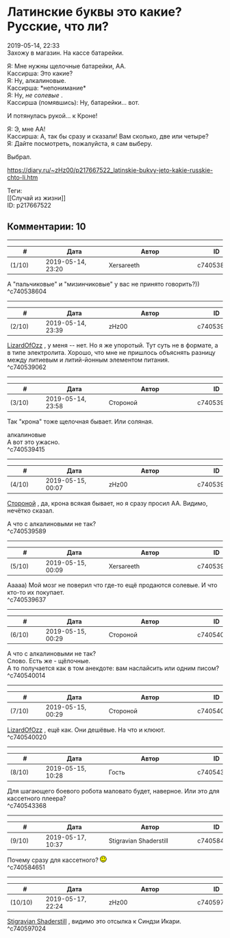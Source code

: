 Латинские буквы это какие? Русские, что ли?
===========================================

  
2019-05-14, 22:33  
 Захожу в магазин. На кассе батарейки.   
   
 Я: Мне нужны щелочные батарейки, AA.   
 Кассирша: Это какие?   
 Я: Ну, алкалиновые.   
 Кассирша: \*непонимание\*   
 Я: Ну,  *не солевые*  .   
 Кассирша (помявшись): Ну, батарейки... вот.   
   
 И потянулась рукой... к Кроне!   
   
 Я: Э, мне AA!   
 Кассирша: А, так бы сразу и сказали! Вам сколько, две или четыре?   
 Я: Дайте посмотреть, пожалуйста, я сам выберу.   
   
 Выбрал.   
  
<https://diary.ru/~zHz00/p217667522_latinskie-bukvy-jeto-kakie-russkie-chto-li.htm>  
  
Теги:  
[[Случай из жизни]]  
ID: p217667522  


Комментарии: 10
---------------

  


---



|         #         |              Дата              |                     Автор                     |           ID           |
| --- | --- | --- | --- |
| (1/10) | 2019-05-14, 23:20 | Xersareeth | c740538604 |

  
 А "пальчиковые" и "мизинчиковые" у вас не принято говорить?))   
 ^c740538604

---



|         #         |              Дата              |                     Автор                     |           ID           |
| --- | --- | --- | --- |
| (2/10) | 2019-05-14, 23:39 | zHz00 | c740539062 |

  
  [LizardOfOzz](http://LizardsBurrow.diary.ru "One more night")  , у меня -- нет. Но я же упоротый. Тут суть не в формате, а в типе электролита. Хорошо, что мне не пришлось объяснять разницу между литиевым и литий-йонным элементом питания.   
 ^c740539062

---



|         #         |              Дата              |                     Автор                     |           ID           |
| --- | --- | --- | --- |
| (3/10) | 2019-05-14, 23:58 | Стороной | c740539415 |

  
 Так "крона" тоже щелочная бывает. Или соляная.   
   
  алкалиновые    
 А вот это ужасно.   
 ^c740539415

---



|         #         |              Дата              |                     Автор                     |           ID           |
| --- | --- | --- | --- |
| (4/10) | 2019-05-15, 00:07 | zHz00 | c740539589 |

  
  [Стороной](http://1047.diary.ru "И васильки, и я, и тополя")  , да, крона всякая бывает, но я сразу просил АА. Видимо, нечётко сказал.   
   
 А что с алкалиновыми не так?   
 ^c740539589

---



|         #         |              Дата              |                     Автор                     |           ID           |
| --- | --- | --- | --- |
| (5/10) | 2019-05-15, 00:09 | Xersareeth | c740539637 |

  
 Ааааа) Мой мозг не поверил что где-то ещё продаются солевые. И что кто-то их покупает.   
 ^c740539637

---



|         #         |              Дата              |                     Автор                     |           ID           |
| --- | --- | --- | --- |
| (6/10) | 2019-05-15, 00:29 | Стороной | c740540014 |

  
  А что с алкалиновыми не так?    
 Слово. Есть же - щёлочные.   
 А то получается как в том анекдоте: вам наслайсить или одним писом?   
 ^c740540014

---



|         #         |              Дата              |                     Автор                     |           ID           |
| --- | --- | --- | --- |
| (7/10) | 2019-05-15, 00:29 | Стороной | c740540020 |

  
  [LizardOfOzz](http://LizardsBurrow.diary.ru "One more night")  , ещё как. Они дешёвые. На что и клюют.   
 ^c740540020

---



|         #         |              Дата              |                     Автор                     |           ID           |
| --- | --- | --- | --- |
| (8/10) | 2019-05-15, 10:28 | Гость | c740543368 |

  
 Для шагающего боевого робота маловато будет, наверное. Или это для кассетного плеера?   
 ^c740543368

---



|         #         |              Дата              |                     Автор                     |           ID           |
| --- | --- | --- | --- |
| (9/10) | 2019-05-17, 10:37 | Stigravian Shaderstill | c740584651 |

  
 Почему сразу для кассетного? ![:)](pics/3.gif)   
 ^c740584651

---



|         #         |              Дата              |                     Автор                     |           ID           |
| --- | --- | --- | --- |
| (10/10) | 2019-05-17, 22:24 | zHz00 | c740597024 |

  
  [Stigravian Shaderstill](http://stigravian.diary.ru "Science, Death, Rock-n-Roll")  , видимо это отсылка к Синдзи Икари.   
 ^c740597024
